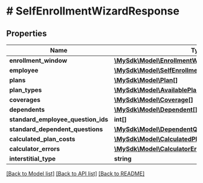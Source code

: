 # # SelfEnrollmentWizardResponse

## Properties

Name | Type | Description | Notes
------------ | ------------- | ------------- | -------------
**enrollment_window** | [**\MySdk\Model\EnrollmentWindow**](EnrollmentWindow.md) |  | [optional]
**employee** | [**\MySdk\Model\SelfEnrollmentWizardResponseEmployee**](SelfEnrollmentWizardResponseEmployee.md) |  | [optional]
**plans** | [**\MySdk\Model\Plan[]**](Plan.md) |  | [optional]
**plan_types** | [**\MySdk\Model\AvailablePlanType[]**](AvailablePlanType.md) |  | [optional]
**coverages** | [**\MySdk\Model\Coverage[]**](Coverage.md) |  | [optional]
**dependents** | [**\MySdk\Model\Dependent[]**](Dependent.md) |  | [optional]
**standard_employee_question_ids** | **int[]** |  | [optional]
**standard_dependent_questions** | [**\MySdk\Model\DependentQuestion[]**](DependentQuestion.md) |  | [optional]
**calculated_plan_costs** | [**\MySdk\Model\CalculatedPlanCost[]**](CalculatedPlanCost.md) |  | [optional]
**calculator_errors** | [**\MySdk\Model\CalculatorError[]**](CalculatorError.md) |  | [optional]
**interstitial_type** | **string** |  | [optional]

[[Back to Model list]](../../README.md#models) [[Back to API list]](../../README.md#endpoints) [[Back to README]](../../README.md)
